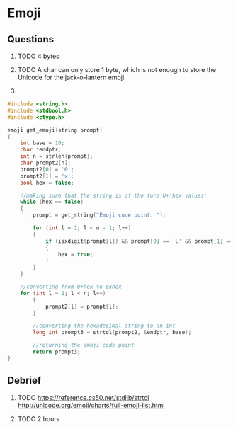 # Emoji

## Questions

1. TODO
4 bytes

2. TODO
A char can only store 1 byte, which is not enough to store the
Unicode for the jack-o-lantern emoji.

3.


```c
#include <string.h>
#include <stdbool.h>
#include <ctype.h>

emoji get_emoji(string prompt)
{
    int base = 16;
    char *endptr;
    int n = strlen(prompt);
    char prompt2[n];
    prompt2[0] = '0';
    prompt2[1] = 'x';
    bool hex = false;

    //making sure that the string is of the form U+'hex values'
    while (hex == false)
    {
        prompt = get_string("Emoji code point: ");

        for (int l = 2; l < n - 1; l++)
        {
            if (isxdigit(prompt[l]) && prompt[0] == 'U' && prompt[1] == '+')
            {
                hex = true;
            }
        }
    }

    //converting from U+hex to 0xhex
    for (int l = 2; l < n; l++)
        {
            prompt2[l] = prompt[l];
        }

        //converting the hexadecimal string to an int
        long int prompt3 = strtol(prompt2, &endptr, base);

        //returning the emoji code point
        return prompt3;
}

```

## Debrief

1. TODO
https://reference.cs50.net/stdlib/strtol
http://unicode.org/emoji/charts/full-emoji-list.html

2. TODO
2 hours
